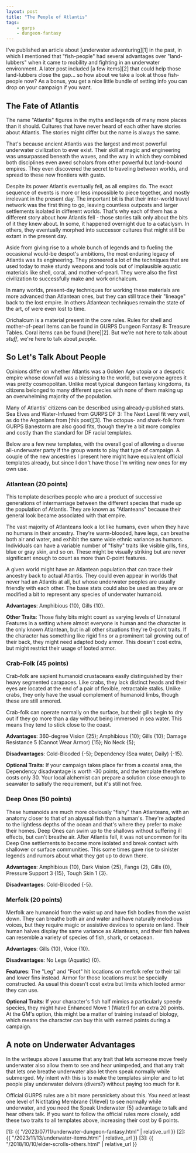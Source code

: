 ```yaml
---
layout: post
title: "The People of Atlantis"
tags:
    - gurps
    - dungeon-fantasy
---
```


I've published an article about [underwater adventuring][1] in the past, in
which I mentioned that "fish-people" had several advantages over "land-lubbers"
when it came to mobility and fighting in an underwater environment. A later post
included [a few items][2] that could help those land-lubbers close the
gap... so how about we take a look at those fish-people now? As a bonus, you get
a nice little bundle of setting info you can drop on your campaign if you want.

## The Fate of Atlantis

The name "Atlantis" figures in the myths and legends of many more places than it
should. Cultures that have never heard of each other have stories about
Atlantis. The stories might differ but the name is always the same.

That's because ancient Atlantis was the largest and most powerful underwater
civilization to ever exist. Their skill at magic and engineering was unsurpassed
beneath the waves, and the way in which they combined both disciplines even awed
scholars from other powerful but land-bound empires. They even discovered the
secret to traveling between worlds, and spread to these new frontiers with
gusto.

Despite its power Atlantis eventually fell, as all empires do. The exact
sequence of events is more or less impossible to piece together, and mostly
irrelevant in the present day. The important bit is that their inter-world
travel network was the first thing to go, leaving countless outposts and larger
settlements isolated in different worlds. That's why each of them has a
different story about how Atlantis fell - those stories talk only about the bits
of it they knew about. In some, it happened overnight due to a cataclysm. In
others, they eventually morphed into successor cultures that might still be
extant in the present day.

Aside from giving rise to a whole bunch of legends and to fueling the occasional
would-be despot's ambitions, the most enduring legacy of Atlantis was its
engineering. They pioneered a lot of the techniques that are used today to make
sturdy weapons and tools out of implausible aquatic materials like shell, coral,
and mother-of-pearl. They were also the first civilization to successfully
make and work orichalcum.

In many worlds, present-day techniques for working these materials are more
advanced than Atlantean ones, but they can still trace their "lineage" back to
the lost empire. In others Atlantean techniques remain the state of the art, of
were even lost to time.

Orichalcum is a material present in the core rules. Rules for shell and
mother-of-pearl items can be found in GURPS Dungeon Fantasy 8: Treasure
Tables. Coral items can be found [here][2]. But we're not here to talk about
_stuff_, we're here to talk about _people_.

## So Let's Talk About People

Opinions differ on whether Atlantis was a Golden Age utopia or a despotic empire
whose downfall was a blessing to the world, but everyone agrees it was pretty
cosmopolitan. Unlike most typical dungeon fantasy kingdoms, its citizens
belonged to many different species with none of them making up an overwhelming
majority of the population.

Many of Atlantis' citizens can be described using already-published stats. Sea
Elves and Water-Infused from GURPS DF 3: The Next Level fit very well, as do the
Argonians from [this post][3]. The octopus- and shark-folk from GURPS Banestorm
are also good fits, though they're a bit more complex and costly than the
standard for DF racial templates.

Below are a few new templates, with the overall goal of allowing a diverse
all-underwater party if the group wants to play that type of campaign. A couple
of the new ancestries I present here might have equivalent official templates
already, but since I don't have those I'm writing new ones for my own use.


### Atlantean (20 points)

This template describes people who are a product of successive generations of
intermarriage between the different species that made up the population of
Atlantis. They are known as "Atlanteans" because their general look became
associated with that empire.

The vast majority of Atlanteans look a lot like humans, even when they have no
humans in their ancestry. They're warm-blooded, have legs, can breathe both air
and water, and exhibit the same wide ethnic variance as humans. Individuals can
have a variable number of "fishy" traits like visible gills, fins, blue or gray
skin, and so on. These might be visually striking but are never significant
enough to count as more than 0-point features.

A given world might have an Atlantean population that can trace their ancestry
back to actual Atlantis. They could even appear in worlds that never had an
Atlantis at all, but whose underwater peoples are usually friendly with each
other. The base stats could also be used as they are or modified a bit to
represent any species of underwater humanoid.

**Advantages**: Amphibious {10}, Gills {10}.

**Other Traits**: Those fishy bits might count as varying levels of Unnatural
Features in a setting where almost everyone is human and the character is the
only known Atlantean, but in all other situations they're 0-point traits. If the
character has something like rigid fins or a prominent tail growing out of their
back, they might need adapted body armor. This doesn't cost extra, but might
restrict their usage of looted armor.

### Crab-Folk (45 points)

Crab-folk are sapient humanoid crustaceans easily distinguished by their heavy
segmented carapaces. Like crabs, they lack distinct heads and their eyes are
located at the end of a pair of flexible, retractable stalks. Unlike crabs, they
only have the usual complement of humanoid limbs, though these are still
armored.

Crab-folk can operate normally on the surface, but their gills begin to dry out
if they go more than a day without being immersed in sea water. This means they
tend to stick close to the coast.

**Advantages**: 360-degree Vision {25}; Amphibious {10}; Gills {10}; Damage
Resistance 5 (Cannot Wear Armor) {15}; No Neck {5};

**Disadvantages**: Cold-Blooded {-5}; Dependency (Sea water, Daily) {-15}.

**Optional Traits**: If your campaign takes place far from a coastal area, the
Dependency disadvantage is worth -30 points, and the template therefore costs
only 30. Your local alchemist can prepare a solution close enough to seawater to
satisfy the requirement, but it's still not free.

### Deep Ones (50 points)

These humanoids are much more obviously "fishy" than Atlanteans, with an anatomy
closer to that of an abyssal fish than a human's. They're adapted to the
lightless depths of the ocean and that's where they prefer to make their
homes. Deep Ones can swim up to the shallows without suffering ill effects, but
can't breathe air. After Atlantis fell, it was not uncommon for its Deep One
settlements to become more isolated and break contact with shallower or surface
communities. This some times gave rise to sinister legends and rumors about what
they got up to down there.

**Advantages**: Amphibious {10}, Dark Vision {25}, Fangs {2}, Gills {0},
Pressure Support 3 {15}, Tough Skin 1 {3}.

**Disadvantages**: Cold-Blooded {-5}.


### Merfolk (20 points)

Merfolk are humanoid from the waist up and have fish bodies from the waist
down. They can breathe both air and water and have naturally melodious voices,
but they require magic or assistive devices to operate on land. Their human
halves display the same variance as Atlanteans, and their fish halves can
resemble a variety of species of fish, shark, or cetacean.

**Advantages**: Gills {10}, Voice {10}.

**Disadvantages**: No Legs (Aquatic) {0}.

**Features**: The "Leg" and "Foot" hit locations on merfolk refer to their tail
and lower fins instead. Armor for those locations must be specially
constructed. As usual this doesn't cost extra but limits which looted armor they
can use.

**Optional Traits**: If your character's fish half mimics a particularly speedy
species, they might have Enhanced Move 1 (Water) for an extra 20 points. At the
GM's option, this might be a matter of training instead of biology, which means
the character can buy this with earned points during a campaign.

## A note on Underwater Advantages

In the writeups above I assume that any trait that lets someone move freely
underwater also allow them to see and hear unimpeded, and that any trait that
lets one breathe underwater also let them speak normally while
submerged. My intent with this is to make the templates simpler and to let
people play underwater delvers (divers?) without paying too much for it.

Official GURPS rules are a bit more persnickety about this. You need at least
one level of Nictitating Membrane {1/level} to see normally while underwater,
and you need the Speak Underwater {5} advantage to talk and hear others talk. If
you want to follow the official rules more closely, add these two traits to all
templates above, increasing their cost by 6 points.


[1]: {{ "/2023/07/11/underwater-dungeon-fantasy.html" | relative_url }}
[2]: {{ "/2023/11/13/underwater-items.html" | relative_url }}
[3]: {{ "/2018/10/10/elder-scrolls-others.html" | relative_url }}
